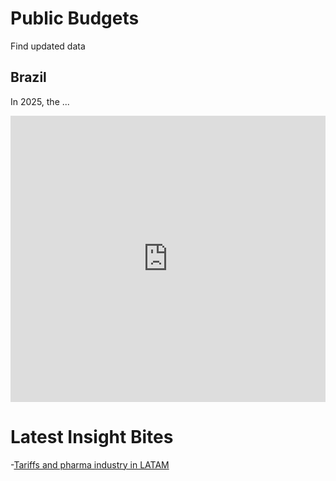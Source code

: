 # Public Budgets
Find updated data
## Brazil
In 2025, the ...

<iframe title="Public healthcare budget" aria-label="Stacked Bars" id="datawrapper-chart-2O3ya" src="https://datawrapper.dwcdn.net/2O3ya/1/" scrolling="no" frameborder="0" style="width: 0; min-width: 100% !important; border: none;" height="458" data-external="1"></iframe><script type="text/javascript">!function(){"use strict";window.addEventListener("message",(function(a){if(void 0!==a.data["datawrapper-height"]){var e=document.querySelectorAll("iframe");for(var t in a.data["datawrapper-height"])for(var r,i=0;r=e[i];i++)if(r.contentWindow===a.source){var d=a.data["datawrapper-height"][t]+"px";r.style.height=d}}}))}();</script>

# Latest Insight Bites
-[Tariffs and pharma industry in LATAM](https://app.frontierview.com/insightBite/3097/what-do-us-tariffs-mean-for-the-pharma-industry-in-latin-america)
